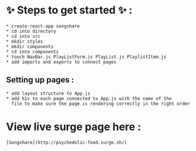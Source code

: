 # :sparkles: Steps to get started :sparkles: :

    * create-react-app songshare
    * cd into directory
    * cd into src
    * mkdir styles
    * mkdir components
    * cd into components
    * touch NavBar.js PlayListForm.js PlayList.js PlaylistItem.js
    * add imports and exports to connect pages

## Setting up pages :

    * add layout structure to App.js
    * add h1s to each page connected to App.js with the name of the
      file to make sure the page is rendering correctly in the right order

# View live surge page here :
    [Songshare](http://psychedelic-food.surge.sh/)
